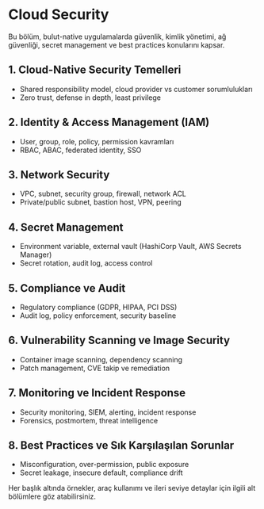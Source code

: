 # Cloud Security

Bu bölüm, bulut-native uygulamalarda güvenlik, kimlik yönetimi, ağ güvenliği, secret management ve best practices konularını kapsar.

## 1. Cloud-Native Security Temelleri
- Shared responsibility model, cloud provider vs customer sorumlulukları
- Zero trust, defense in depth, least privilege

## 2. Identity & Access Management (IAM)
- User, group, role, policy, permission kavramları
- RBAC, ABAC, federated identity, SSO

## 3. Network Security
- VPC, subnet, security group, firewall, network ACL
- Private/public subnet, bastion host, VPN, peering

## 4. Secret Management
- Environment variable, external vault (HashiCorp Vault, AWS Secrets Manager)
- Secret rotation, audit log, access control

## 5. Compliance ve Audit
- Regulatory compliance (GDPR, HIPAA, PCI DSS)
- Audit log, policy enforcement, security baseline

## 6. Vulnerability Scanning ve Image Security
- Container image scanning, dependency scanning
- Patch management, CVE takip ve remediation

## 7. Monitoring ve Incident Response
- Security monitoring, SIEM, alerting, incident response
- Forensics, postmortem, threat intelligence

## 8. Best Practices ve Sık Karşılaşılan Sorunlar
- Misconfiguration, over-permission, public exposure
- Secret leakage, insecure default, compliance drift

Her başlık altında örnekler, araç kullanımı ve ileri seviye detaylar için ilgili alt bölümlere göz atabilirsiniz.
